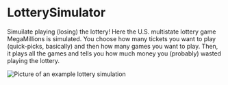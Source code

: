 # LotterySimulator

Simuilate playing (losing) the lottery! Here the U.S. multistate lottery game MegaMillions is simulated. You choose how many tickets you want to play (quick-picks, basically) and then how many games you want to play. Then, it plays all the games and tells you how much money you (probably) wasted playing the lottery.

![Picture of an example lottery simulation](https://i.imgur.com/hfnOx31.png)

